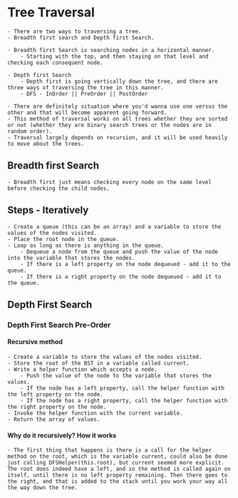 # Tree Traversal

    - There are two ways to traversing a tree. 
    - Breadth first search and Depth first Search.

    - Breadth first Search is searching nodes in a horizontal manner. 
        - Starting with the top, and then staying on that level and checking each consequent node. 

    - Depth first Search 
        - Depth first is going vertically down the tree, and there are three ways of traversing the tree in this manner. 
        - DFS - InOrder || PreOrder || PostOrder 

    - There are definitely situation where you'd wanna use one versus the other and that will become apparent going forward. 
    - This method of traversal works on all trees whether they are sorted or not (whether they are binary search trees or the nodes are in random order). 
    - Traversal largely depends on recursion, and it will be used heavily to move about the trees. 

## Breadth first Search

    - Breadth first just means checking every node on the same level before checking the child nodes. 

## Steps - Iteratively

    - Create a queue (this can be an array) and a variable to store the values of the nodes visited. 
    - Place the root node in the queue. 
    - Loop as long as there is anything in the queue. 
        - Dequeue a node from the queue and push the value of the node into the variable that stores the nodes. 
        - If there is a left property on the node dequeued - add it to the queue. 
        - If there is a right property on the node dequeued - add it to the queue. 

## Depth First Search

### Depth First Search Pre-Order
#### Recursive method
    - Create a variable to store the values of the nodes visited.
    - Store the root of the BST in a variable called current.
    - Write a helper function which accepts a node. 
        - Push the value of the node to the variable that stores the values. 
        - If the node has a left property, call the helper function with the left property on the node. 
        - If the node has a right property, call the helper function with the right property on the node. 
    - Invoke the helper function with the current variable.
    - Return the array of values. 

#### Why do it recursively? How it works
    - The first thing that happens is there is a call for the helper method on the root, which is the variable current, could also be done just calling DFSHelper(this.root), but current seemed more explicit. The root does indeed have a left, and so the method is called again on itself, until there is no left property remaining. Then there goes to the right, and that is added to the stack until you work your way all the way down the tree. 